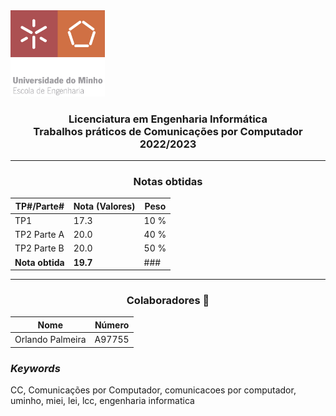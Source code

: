 <img src='uminho.png' width="30%"/>

<h3 align="center">Licenciatura em Engenharia Informática <br> Trabalhos práticos de Comunicações por Computador <br> 2022/2023 </h3>

---
<h3 align="center" >Notas obtidas</h3>
<div align="center">

|            TP#/Parte#             |           Nota (Valores)          |       Peso       |
|-----------------------------------|-----------------------------------|------------------|
|           TP1                     |                17.3               |       10 %       |
|           TP2 Parte A             |                20.0               |       40 %       |
|           TP2 Parte B             |                20.0               |       50 %       |
|    <strong>Nota obtida</strong>   |       <strong>19.7</strong>       |       ###        |

</div>

---

<h3 align="center"> Colaboradores &#129309 </h3>

<div align="center">

| Nome             | Número |
|------------------|--------|
| Orlando Palmeira | A97755 |

</div>

<h3><i>Keywords</i></h3>
CC, Comunicações por Computador, comunicacoes por computador, uminho, miei, lei, lcc, engenharia informatica

